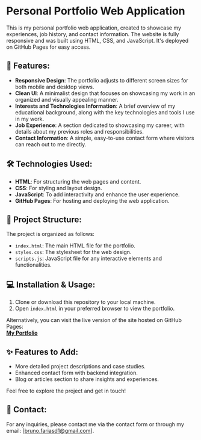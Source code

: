 # Personal Portfolio Web Application

This is my personal portfolio web application, created to showcase my experiences, job history, and contact information. The website is fully responsive and was built using HTML, CSS, and JavaScript. It's deployed on GitHub Pages for easy access.

## 🚀 Features:
- **Responsive Design**: The portfolio adjusts to different screen sizes for both mobile and desktop views.
- **Clean UI**: A minimalist design that focuses on showcasing my work in an organized and visually appealing manner.
- **Interests and Technologies Information**: A brief overview of my educational background, along with the key technologies and tools I use in my work.
- **Job Experience**: A section dedicated to showcasing my career, with details about my previous roles and responsibilities.
- **Contact Information**: A simple, easy-to-use contact form where visitors can reach out to me directly.

## 🛠️ Technologies Used:
- **HTML**: For structuring the web pages and content.
- **CSS**: For styling and layout design.
- **JavaScript**: To add interactivity and enhance the user experience.
- **GitHub Pages**: For hosting and deploying the web application.

## 📂 Project Structure:
The project is organized as follows:
- `index.html`: The main HTML file for the portfolio.
- `styles.css`: The stylesheet for the web design.
- `scripts.js`: JavaScript file for any interactive elements and functionalities.
  
## 💻 Installation & Usage:
1. Clone or download this repository to your local machine.
2. Open `index.html` in your preferred browser to view the portfolio.

Alternatively, you can visit the live version of the site hosted on GitHub Pages:  
[**My Portfolio**](https://brunofariasd.github.io/Portfolio-/)

## ✨ Features to Add:
- More detailed project descriptions and case studies.
- Enhanced contact form with backend integration.
- Blog or articles section to share insights and experiences.

Feel free to explore the project and get in touch!

## 📧 Contact:
For any inquiries, please contact me via the contact form or through my email: [bruno.fariasd1@gmail.com].
